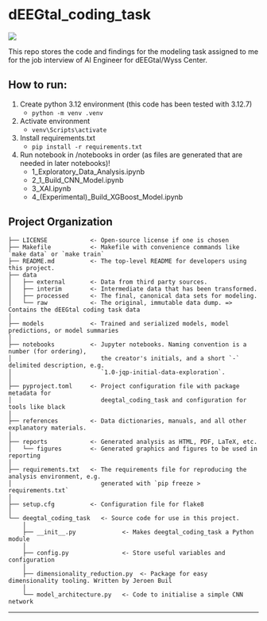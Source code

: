 # dEEGtal_coding_task

<a target="_blank" href="https://cookiecutter-data-science.drivendata.org/">
    <img src="https://img.shields.io/badge/CCDS-Project%20template-328F97?logo=cookiecutter" />
</a>

This repo stores the code and findings for the modeling task assigned to me for the job interview of AI Engineer for dEEGtal/Wyss Center.

## How to run:
1. Create python 3.12 environment (this code has been tested with 3.12.7)
    - ```python -m venv .venv```
2. Activate environment
    - ```venv\Scripts\activate```
3. Install requirements.txt
    - ```pip install -r requirements.txt```
4. Run notebook in /notebooks in order (as files are generated that are needed in later notebooks)!
    - 1_Exploratory_Data_Analysis.ipynb
    - 2_1_Build_CNN_Model.ipynb
    - 3_XAI.ipynb
    - 4_(Experimental)_Build_XGBoost_Model.ipynb


## Project Organization

```
├── LICENSE            <- Open-source license if one is chosen
├── Makefile           <- Makefile with convenience commands like `make data` or `make train`
├── README.md          <- The top-level README for developers using this project.
├── data
│   ├── external       <- Data from third party sources.
│   ├── interim        <- Intermediate data that has been transformed.
│   ├── processed      <- The final, canonical data sets for modeling.
│   └── raw            <- The original, immutable data dump. => Contains the dEEGtal coding task data
│
├── models             <- Trained and serialized models, model predictions, or model summaries
│
├── notebooks          <- Jupyter notebooks. Naming convention is a number (for ordering),
│                         the creator's initials, and a short `-` delimited description, e.g.
│                         `1.0-jqp-initial-data-exploration`.
│
├── pyproject.toml     <- Project configuration file with package metadata for 
│                         deegtal_coding_task and configuration for tools like black
│
├── references         <- Data dictionaries, manuals, and all other explanatory materials.
│
├── reports            <- Generated analysis as HTML, PDF, LaTeX, etc.
│   └── figures        <- Generated graphics and figures to be used in reporting
│
├── requirements.txt   <- The requirements file for reproducing the analysis environment, e.g.
│                         generated with `pip freeze > requirements.txt`
│
├── setup.cfg          <- Configuration file for flake8
│
└── deegtal_coding_task   <- Source code for use in this project.
    │
    ├── __init__.py             <- Makes deegtal_coding_task a Python module
    │
    ├── config.py               <- Store useful variables and configuration
    │
    ├── dimensionality_reduction.py  <- Package for easy dimensionality tooling. Written by Jeroen Buil
    │
    └── model_architecture.py   <- Code to initialise a simple CNN network
```

--------

